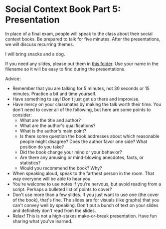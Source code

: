 # Social Context Book Part 5: Presentation

In place of a final exam, people will speak to the class about their social context books. Be prepared to talk for five minutes. After the presentations, we will discuss recurring themes.

I will bring snacks and a dog.

If you need any slides, please put them in [this folder](https://drive.google.com/drive/folders/1H6gN0sY36qqCwreA_wTZRMX7ZfJd3Hz-?usp=drive_link). Use your name in the filename so it will be easy to find during the presentations.

Advice:

* Remember that you are talking for 5 minutes, not 30 seconds or 15 minutes. Practice a bit and time yourself.
* Have something to say! Don't just get up there and improvise. 
* Have mercy on your classmates by making the talk worth their time. You don't need to cover all of the following, but here are some points to consider:
  * What are the title and author?
  * What are the author's qualifications?
  * What is the author's main point?
  * Is there some question the book addresses about which reasonable people might disagree? Does the author favor one side? What position do you take?
  * Did the book change your mind or your behavior?
  * Are there any amusing or mind-blowing anecdotes, facts, or statistics?
  * Would you recommend the book? Why?
* When speaking aloud, speak to the farthest person in the room. That way everyone will be able to hear you.
* You're welcome to use notes if you're nervous, but avoid reading from a script. Perhaps a bulleted list of points to cover?
* Don't use more than a few slides. If you just want to use one (the cover of the book), that's fine. The slides are for visuals (like graphs) that you can't convey well by speaking. Don't put a bunch of text on your slides and definitely don't read from the slides.
* Relax! This is not a high-stakes make-or-break presentation. Have fun sharing what you've learned.

